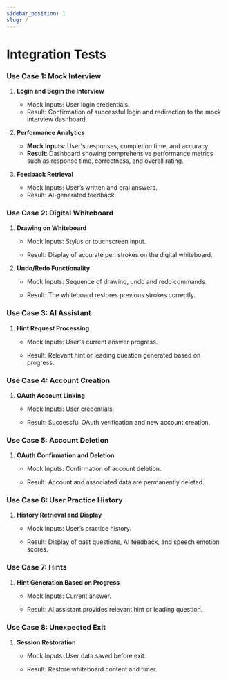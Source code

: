 ```yaml
---
sidebar_position: 1
slug: /
---
```


# Integration Tests

### Use Case 1: Mock Interview

1. **Login and Begin the Interview**
   - Mock Inputs: User login credentials.
   - Result: Confirmation of successful login and redirection to the mock interview dashboard.

2. **Performance Analytics**
   - **Mock Inputs**: User's responses, completion time, and accuracy.
   - **Result**: Dashboard showing comprehensive performance metrics such as response time, correctness, and overall rating.

3. **Feedback Retrieval**
   - Mock Inputs: User’s written and oral answers.
   - Result: AI-generated feedback.

### **Use Case 2: Digital Whiteboard**

1. **Drawing on Whiteboard**

   - Mock Inputs: Stylus or touchscreen input.

   - Result: Display of accurate pen strokes on the digital whiteboard.

2. **Undo/Redo Functionality**

   - Mock Inputs: Sequence of drawing, undo and redo commands.

   - Result: The whiteboard restores previous strokes correctly.


### **Use Case 3: AI Assistant**

1. **Hint Request Processing**

   - Mock Inputs: User's current answer progress.

   - Result: Relevant hint or leading question generated based on progress.


### **Use Case 4: Account Creation**

1. **OAuth Account Linking**

   - Mock Inputs: User credentials.

   - Result: Successful OAuth verification and new account creation.


### **Use Case 5: Account Deletion**

1. **OAuth Confirmation and Deletion**

   - Mock Inputs: Confirmation of account deletion.

   - Result: Account and associated data are permanently deleted.


### **Use Case 6: User Practice History**

1. **History Retrieval and Display**

   - Mock Inputs: User’s practice history.

   - Result: Display of past questions, AI feedback, and speech emotion scores.


### **Use Case 7: Hints**

1. **Hint Generation Based on Progress**

   - Mock Inputs: Current answer.

   - Result: AI assistant provides relevant hint or leading question.


### **Use Case 8: Unexpected Exit**

1. **Session Restoration**

   - Mock Inputs: User data saved before exit.

   - Result: Restore whiteboard content and timer.
